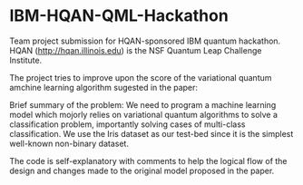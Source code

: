 # IBM-HQAN-QML-Hackathon

Team project submission for HQAN-sponsored IBM quantum hackathon. HQAN (http://hqan.illinois.edu) is the NSF Quantum Leap Challenge Institute.

The project tries to improve upon the score of the variational quantum amchine learning algorithm sugested in the paper: 

Brief summary of the problem:
We need to program a machine learning model which mojorly relies on variational quantum algorithms to solve a classification problem, importantly solving cases of multi-class classification. We use the Iris dataset as our test-bed since it is the simplest well-known non-binary dataset.

The code is self-explanatory with comments to help the logical flow of the design and changes made to the original model proposed in the paper.
